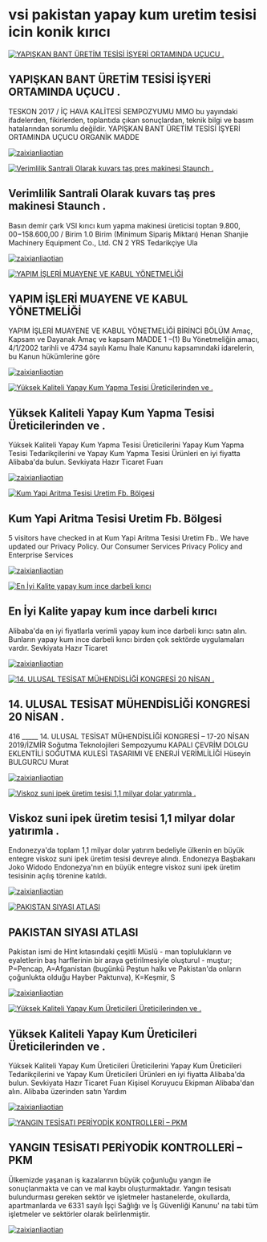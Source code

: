 # vsi pakistan yapay kum uretim tesisi icin konik kırıcı
<a href="https://mnn.zoosnet.net/LR/Chatpre.aspx?id=MNN94995150&p=https://topgrinding.com/" target="_blank">![YAPIŞKAN BANT ÜRETİM TESİSİ İŞYERİ ORTAMINDA UÇUCU .](https://github.com/technlg/images/blob/main/59.jpg)</a>
## YAPIŞKAN BANT ÜRETİM TESİSİ İŞYERİ ORTAMINDA UÇUCU .
TESKON 2017 / İÇ HAVA KALİTESİ SEMPOZYUMU MMO bu yayındaki ifadelerden, fikirlerden, toplantıda çıkan sonuçlardan, teknik bilgi ve basım hatalarından sorumlu değildir. YAPIŞKAN BANT ÜRETİM TESİSİ İŞYERİ ORTAMINDA UÇUCU ORGANİK MADDE
<a href="https://mnn.zoosnet.net/LR/Chatpre.aspx?id=MNN94995150&p=https://topgrinding.com/" target="_blank"><img src="https://github.com/technlg/images/raw/main/chat11.jpg" alt="zaixianliaotian"/></a><a href="//whatsapp.shibangsoft.com/WhatsApp.php" ><img src="https://github.com/technlg/images/raw/main/chat11.png" alt=""></a>
<a href="https://mnn.zoosnet.net/LR/Chatpre.aspx?id=MNN94995150&p=https://topgrinding.com/" target="_blank">![Verimlilik Santrali Olarak kuvars taş pres makinesi Staunch .](https://github.com/technlg/images/blob/main/28.jpg)</a>
## Verimlilik Santrali Olarak kuvars taş pres makinesi Staunch .
Basın demir çark VSI kırıcı kum yapma makinesi üreticisi toptan $9.800,00-$158.600,00 / Birim 1.0 Birim (Minimum Sipariş Miktarı) Henan Shanjie Machinery Equipment Co., Ltd. CN 2 YRS Tedarikçiye Ula 
<a href="https://mnn.zoosnet.net/LR/Chatpre.aspx?id=MNN94995150&p=https://topgrinding.com/" target="_blank"><img src="https://github.com/technlg/images/raw/main/chat11.jpg" alt="zaixianliaotian"/></a><a href="//whatsapp.shibangsoft.com/WhatsApp.php" ><img src="https://github.com/technlg/images/raw/main/chat11.png" alt=""></a>
<a href="https://mnn.zoosnet.net/LR/Chatpre.aspx?id=MNN94995150&p=https://topgrinding.com/" target="_blank">![YAPIM İŞLERİ MUAYENE VE KABUL YÖNETMELİĞİ](https://github.com/technlg/images/blob/main/17.jpg)</a>
## YAPIM İŞLERİ MUAYENE VE KABUL YÖNETMELİĞİ
YAPIM İŞLERİ MUAYENE VE KABUL YÖNETMELİĞİ BİRİNCİ BÖLÜM Amaç, Kapsam ve Dayanak Amaç ve kapsam MADDE 1 –(1) Bu Yönetmeliğin amacı, 4/1/2002 tarihli ve 4734 sayılı Kamu İhale Kanunu kapsamındaki idarelerin, bu Kanun hükümlerine göre 
<a href="https://mnn.zoosnet.net/LR/Chatpre.aspx?id=MNN94995150&p=https://topgrinding.com/" target="_blank"><img src="https://github.com/technlg/images/raw/main/chat11.jpg" alt="zaixianliaotian"/></a><a href="//whatsapp.shibangsoft.com/WhatsApp.php" ><img src="https://github.com/technlg/images/raw/main/chat11.png" alt=""></a>
<a href="https://mnn.zoosnet.net/LR/Chatpre.aspx?id=MNN94995150&p=https://topgrinding.com/" target="_blank">![Yüksek Kaliteli Yapay Kum Yapma Tesisi Üreticilerinden ve .](https://github.com/technlg/images/blob/main/37.jpg)</a>
## Yüksek Kaliteli Yapay Kum Yapma Tesisi Üreticilerinden ve .
Yüksek Kaliteli Yapay Kum Yapma Tesisi Üreticilerini Yapay Kum Yapma Tesisi Tedarikçilerini ve Yapay Kum Yapma Tesisi Ürünleri en iyi fiyatta Alibaba'da bulun. Sevkiyata Hazır Ticaret Fuarı
<a href="https://mnn.zoosnet.net/LR/Chatpre.aspx?id=MNN94995150&p=https://topgrinding.com/" target="_blank"><img src="https://github.com/technlg/images/raw/main/chat11.jpg" alt="zaixianliaotian"/></a><a href="//whatsapp.shibangsoft.com/WhatsApp.php" ><img src="https://github.com/technlg/images/raw/main/chat11.png" alt=""></a>
<a href="https://mnn.zoosnet.net/LR/Chatpre.aspx?id=MNN94995150&p=https://topgrinding.com/" target="_blank">![Kum Yapi Aritma Tesisi Uretim Fb. Bölgesi](https://github.com/technlg/images/blob/main/26.jpg)</a>
## Kum Yapi Aritma Tesisi Uretim Fb. Bölgesi
5 visitors have checked in at Kum Yapi Aritma Tesisi Uretim Fb.. We have updated our Privacy Policy. Our Consumer Services Privacy Policy and Enterprise Services 
<a href="https://mnn.zoosnet.net/LR/Chatpre.aspx?id=MNN94995150&p=https://topgrinding.com/" target="_blank"><img src="https://github.com/technlg/images/raw/main/chat11.jpg" alt="zaixianliaotian"/></a><a href="//whatsapp.shibangsoft.com/WhatsApp.php" ><img src="https://github.com/technlg/images/raw/main/chat11.png" alt=""></a>
<a href="https://mnn.zoosnet.net/LR/Chatpre.aspx?id=MNN94995150&p=https://topgrinding.com/" target="_blank">![En İyi Kalite yapay kum ince darbeli kırıcı](https://github.com/technlg/images/blob/main/61.jpg)</a>
## En İyi Kalite yapay kum ince darbeli kırıcı
Alibaba'da en iyi fiyatlarla verimli yapay kum ince darbeli kırıcı satın alın. Bunların yapay kum ince darbeli kırıcı birden çok sektörde uygulamaları vardır. Sevkiyata Hazır Ticaret
<a href="https://mnn.zoosnet.net/LR/Chatpre.aspx?id=MNN94995150&p=https://topgrinding.com/" target="_blank"><img src="https://github.com/technlg/images/raw/main/chat11.jpg" alt="zaixianliaotian"/></a><a href="//whatsapp.shibangsoft.com/WhatsApp.php" ><img src="https://github.com/technlg/images/raw/main/chat11.png" alt=""></a>
<a href="https://mnn.zoosnet.net/LR/Chatpre.aspx?id=MNN94995150&p=https://topgrinding.com/" target="_blank">![14. ULUSAL TESİSAT MÜHENDİSLİĞİ KONGRESİ 20 NİSAN .](https://github.com/technlg/images/blob/main/34.jpg)</a>
## 14. ULUSAL TESİSAT MÜHENDİSLİĞİ KONGRESİ 20 NİSAN .
416 _____ 14. ULUSAL TESİSAT MÜHENDİSLİĞİ KONGRESİ – 17-20 NİSAN 2019/İZMİR Soğutma Teknolojileri Sempozyumu KAPALI ÇEVRİM DOLGU EKLENTİLİ SOĞUTMA KULESİ TASARIMI VE ENERJİ VERİMLİLİĞİ Hüseyin BULGURCU Murat
<a href="https://mnn.zoosnet.net/LR/Chatpre.aspx?id=MNN94995150&p=https://topgrinding.com/" target="_blank"><img src="https://github.com/technlg/images/raw/main/chat11.jpg" alt="zaixianliaotian"/></a><a href="//whatsapp.shibangsoft.com/WhatsApp.php" ><img src="https://github.com/technlg/images/raw/main/chat11.png" alt=""></a>
<a href="https://mnn.zoosnet.net/LR/Chatpre.aspx?id=MNN94995150&p=https://topgrinding.com/" target="_blank">![Viskoz suni ipek üretim tesisi 1,1 milyar dolar yatırımla .](https://github.com/technlg/images/blob/main/11.jpg)</a>
## Viskoz suni ipek üretim tesisi 1,1 milyar dolar yatırımla .
Endonezya'da toplam 1,1 milyar dolar yatırım bedeliyle ülkenin en büyük entegre viskoz suni ipek üretim tesisi devreye alındı. Endonezya Başbakanı Joko Widodo Endonezya'nın en büyük entegre viskoz suni ipek üretim tesisinin açılış törenine katıldı.
<a href="https://mnn.zoosnet.net/LR/Chatpre.aspx?id=MNN94995150&p=https://topgrinding.com/" target="_blank"><img src="https://github.com/technlg/images/raw/main/chat11.jpg" alt="zaixianliaotian"/></a><a href="//whatsapp.shibangsoft.com/WhatsApp.php" ><img src="https://github.com/technlg/images/raw/main/chat11.png" alt=""></a>
<a href="https://mnn.zoosnet.net/LR/Chatpre.aspx?id=MNN94995150&p=https://topgrinding.com/" target="_blank">![PAKISTAN SIYASI ATLASI](https://github.com/technlg/images/blob/main/42.jpg)</a>
## PAKISTAN SIYASI ATLASI
Pakistan ismi de Hint kıtasındaki çeşitli Müslü - man toplulukların ve eyaletlerin baş harflerinin bir araya getirilmesiyle oluşturul - muştur; P=Pencap, A=Afganistan (bugünkü Peştun halkı ve Pakistan'da onların çoğunlukta olduğu Hayber Paktunva), K=Keşmir, S 
<a href="https://mnn.zoosnet.net/LR/Chatpre.aspx?id=MNN94995150&p=https://topgrinding.com/" target="_blank"><img src="https://github.com/technlg/images/raw/main/chat11.jpg" alt="zaixianliaotian"/></a><a href="//whatsapp.shibangsoft.com/WhatsApp.php" ><img src="https://github.com/technlg/images/raw/main/chat11.png" alt=""></a>
<a href="https://mnn.zoosnet.net/LR/Chatpre.aspx?id=MNN94995150&p=https://topgrinding.com/" target="_blank">![Yüksek Kaliteli Yapay Kum Üreticileri Üreticilerinden ve .](https://github.com/technlg/images/blob/main/43.jpg)</a>
## Yüksek Kaliteli Yapay Kum Üreticileri Üreticilerinden ve .
Yüksek Kaliteli Yapay Kum Üreticileri Üreticilerini Yapay Kum Üreticileri Tedarikçilerini ve Yapay Kum Üreticileri Ürünleri en iyi fiyatta Alibaba'da bulun. Sevkiyata Hazır Ticaret Fuarı Kişisel Koruyucu Ekipman Alibaba'dan alın. Alibaba üzerinden satın Yardım
<a href="https://mnn.zoosnet.net/LR/Chatpre.aspx?id=MNN94995150&p=https://topgrinding.com/" target="_blank"><img src="https://github.com/technlg/images/raw/main/chat11.jpg" alt="zaixianliaotian"/></a><a href="//whatsapp.shibangsoft.com/WhatsApp.php" ><img src="https://github.com/technlg/images/raw/main/chat11.png" alt=""></a>
<a href="https://mnn.zoosnet.net/LR/Chatpre.aspx?id=MNN94995150&p=https://topgrinding.com/" target="_blank">![YANGIN TESİSATI PERİYODİK KONTROLLERİ – PKM](https://github.com/technlg/images/blob/main/65.jpg)</a>
## YANGIN TESİSATI PERİYODİK KONTROLLERİ – PKM
Ülkemizde yaşanan iş kazalarının büyük çoğunluğu yangın ile sonuçlanmakta ve can ve mal kaybı oluşturmaktadır. Yangın tesisatı bulundurması gereken sektör ve işletmeler hastanelerde, okullarda, apartmanlarda ve 6331 sayılı İşçi Sağlığı ve İş Güvenliği Kanunu' na tabi tüm işletmeler ve sektörler olarak belirlenmiştir.
<a href="https://mnn.zoosnet.net/LR/Chatpre.aspx?id=MNN94995150&p=https://topgrinding.com/" target="_blank"><img src="https://github.com/technlg/images/raw/main/chat11.jpg" alt="zaixianliaotian"/></a><a href="//whatsapp.shibangsoft.com/WhatsApp.php" ><img src="https://github.com/technlg/images/raw/main/chat11.png" alt=""></a>
